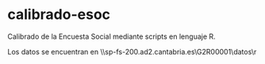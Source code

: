 # calibrado-esoc
Calibrado de la Encuesta Social mediante scripts en lenguaje R.

Los datos se encuentran en
\\\\sp-fs-200.ad2.cantabria.es\G2R00001\datos\r